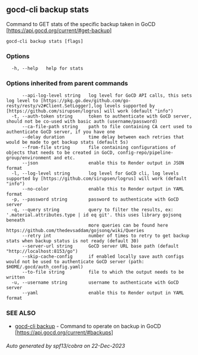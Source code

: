 ## gocd-cli backup stats

Command to GET stats of the specific backup taken in GoCD [https://api.gocd.org/current/#get-backup]

```
gocd-cli backup stats [flags]
```

### Options

```
  -h, --help   help for stats
```

### Options inherited from parent commands

```
      --api-log-level string   log level for GoCD API calls, this sets log level to [https://pkg.go.dev/github.com/go-resty/resty/v2#Client.SetLogger],log levels supported by [https://github.com/sirupsen/logrus] will work (default "info")
  -t, --auth-token string      token to authenticate with GoCD server, should not be co-used with basic auth (username/password)
      --ca-file-path string    path to file containing CA cert used to authenticate GoCD server, if you have one
      --delay duration         time delay between each retries that would be made to get backup stats (default 5s)
      --from-file string       file containing configurations of objects that needs to be created in GoCD, config-repo/pipeline-group/environment and etc.
      --json                   enable this to Render output in JSON format
  -l, --log-level string       log level for GoCD cli, log levels supported by [https://github.com/sirupsen/logrus] will work (default "info")
      --no-color               enable this to Render output in YAML format
  -p, --password string        password to authenticate with GoCD server
  -q, --query string           query to filter the results, ex: '.material.attributes.type | id eq git'. this uses library gojsonq beneath
                               more queries can be found here https://github.com/thedevsaddam/gojsonq/wiki/Queries
      --retry int              number of times to retry to get backup stats when backup status is not ready (default 30)
      --server-url string      GoCD server URL base path (default "http://localhost:8153/go")
      --skip-cache-config      if enabled locally save auth configs would not be used to authenticate GoCD server (path: $HOME/.gocd/auth_config.yaml)
      --to-file string         file to which the output needs to be written
  -u, --username string        username to authenticate with GoCD server
      --yaml                   enable this to Render output in YAML format
```

### SEE ALSO

* [gocd-cli backup](gocd-cli_backup.md)	 - Command to operate on backup in GoCD [https://api.gocd.org/current/#backups]

###### Auto generated by spf13/cobra on 22-Dec-2023
